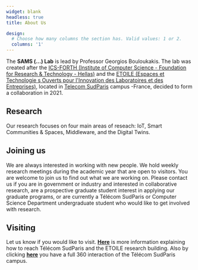 ```yaml
---
widget: blank
headless: true
title: About Us

design:
  # Choose how many columns the section has. Valid values: 1 or 2.
  columns: '1'
---
```


The **SAMS (...) Lab** is lead by Professor Georgios Bouloukakis. The lab was created after the [ICS-FORTH (Institute of Computer Science - Foundation for Research & Technology - Hellas)](https://www.ics.forth.gr/about-ics) 
and the [ETOILE (Espaces et Technologie s Ouverts pour l'Innovation des Laboratoires et des Entreprises)](https://www.telecom-sudparis.eu/recherche/etoile/), located in [Telecom SudParis](https://www.telecom-sudparis.eu/) campus -France,
decided to form a collaboration in 2021.

## Research
Our research focuses on four main areas of reseach: IoT, Smart Communities & Spaces, Middleware, and the Digital Twins.

## Joining us
We are always interested in working with new people. We hold weekly research meetings during the academic 
year that are open to visitors. You are welcome to join us to find out what we are working on. 
Please contact us if you are in government or industry and interested in collaborative research, 
are a prospective graduate student interest in applying our graduate programs, or are currently a 
Télécom SudParis or Computer Science Department undergraduate student who would like to get involved 
with research.

## Visiting
Let us know if you would like to visit. [**Here**](https://www.telecom-sudparis.eu/actualite/la-journee-portes-ouvertes-de-telecom-sudparis/) 
is more information explaining how to reach Télécom SudParis and the ETOILE research building. 
Also by clicking [**here**](https://www.virtual-tour-360.online/visite-virtuelle/telecom-sudparis/) you have a full 360 interaction of the Télécom SudParis campus.

